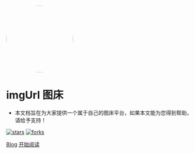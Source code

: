<img width="180px" style="border-radius: 50%" bor src="https://ftp.bmp.ovh/imgs/2022/02/214edde10ecd29df.jpg">

# imgUrl 图床

- 本文档旨在为大家提供一个属于自己的图床平台，如果本文能为您得到帮助，请给予支持！

[![stars](https://badgen.net/github/stars/Q-Angelo/Nodejs-Roadmap?icon=github&color=4ab8a1)](https://github.com/Q-Angelo/Nodejs-Roadmap) [![forks](https://badgen.net/github/forks/Q-Angelo/Nodejs-Roadmap?icon=github&color=4ab8a1)](https://github.com/Q-Angelo/Nodejs-Roadmap)

[Blog](<https://waite.wang/>)
[开始阅读](README.md)

